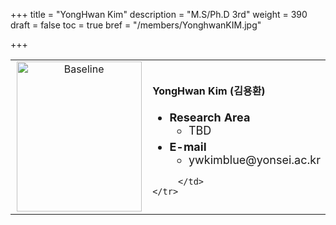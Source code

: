 +++
title = "YongHwan Kim"
description = "M.S/Ph.D 3rd"
weight = 390
draft = false
toc = true
bref = "/members/YonghwanKIM.jpg"

+++

<table>
    <tr>
       <td width="280" align="center" valign="top">
          <img alt="Baseline" width="200px" height="240" src="/members/YonghwanKIM.jpg">
       </td>
       <td>
            <h4>YongHwan Kim (김용환)</h4>
            <ul class="member_info">
                <li style="font-size: 18px"><b>Research Area</b>
                    <ul class="interest">
                        <li style="margin-bottom: 5px">TBD</li>
                    </ul>
                </li>
                <li style="font-size: 18px"><b>E-mail</b>
                    <ul>
                        <li style="margin-bottom: 5px">ywkimblue@yonsei.ac.kr</li>
                    </ul>
                </li>
            </ul>


         </td>
    </tr>
</table>